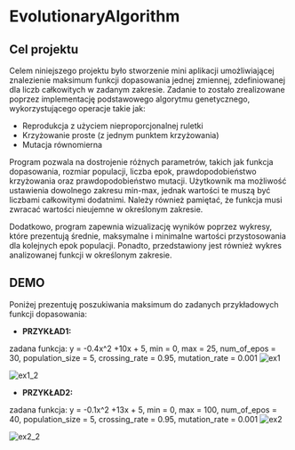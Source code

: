 # EvolutionaryAlgorithm

## Cel projektu
Celem niniejszego projektu było stworzenie mini aplikacji umożliwiającej znalezienie maksimum funkcji dopasowania jednej zmiennej, zdefiniowanej dla liczb całkowitych w zadanym zakresie. Zadanie to zostało zrealizowane poprzez implementację podstawowego algorytmu genetycznego, wykorzystującego operacje takie jak:
* Reprodukcja z użyciem nieproporcjonalnej ruletki
* Krzyżowanie proste (z jednym punktem krzyżowania)
* Mutacja równomierna

Program pozwala na dostrojenie różnych parametrów, takich jak funkcja dopasowania, rozmiar populacji, liczba epok, prawdopodobieństwo krzyżowania oraz prawdopodobieństwo mutacji. Użytkownik ma możliwość ustawienia dowolnego zakresu min-max, jednak wartości te muszą być liczbami całkowitymi dodatnimi. Należy również pamiętać, że funkcja musi zwracać wartości nieujemne w określonym zakresie.

Dodatkowo, program zapewnia wizualizację wyników poprzez wykresy, które prezentują średnie, maksymalne i minimalne wartości przystosowania dla kolejnych epok populacji. Ponadto, przedstawiony jest również wykres analizowanej funkcji w określonym zakresie.

## DEMO
Poniżej prezentuję poszukiwania maksimum do zadanych przykładowych funkcji dopasowania:

* **PRZYKŁAD1:**
  
zadana funkcja: y = -0.4x^2 +10x + 5, min = 0, max = 25, num_of_epos = 30, population_size = 5, crossing_rate = 0.95, mutation_rate = 0.001
![ex1](https://github.com/MichalZdanuk/ElementaryGeneticAlgorithm/assets/76063659/2f21406c-bc32-47d4-9415-0e08fb47b6a4)

![ex1_2](https://github.com/MichalZdanuk/ElementaryGeneticAlgorithm/assets/76063659/c5225f80-e7c5-4d2f-9c8a-34069795e82e)

* **PRZYKŁAD2:**

zadana funkcja: y = -0.1x^2 +13x + 5, min = 0, max = 100, num_of_epos = 40, population_size = 5, crossing_rate = 0.95, mutation_rate = 0.001
![ex2](https://github.com/MichalZdanuk/ElementaryGeneticAlgorithm/assets/76063659/4f617e70-ad8e-49ee-afb6-922f549ba357)

![ex2_2](https://github.com/MichalZdanuk/ElementaryGeneticAlgorithm/assets/76063659/de3d2058-501c-4583-b81b-5690a742bbe2)
